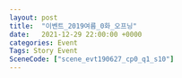 ```yaml
---
layout: post
title:  "이벤트_2019여름_0화_오프닝"
date:   2021-12-29 22:00:00 +0000
categories: Event
Tags: Story Event
SceneCode: ["scene_evt190627_cp0_q1_s10"]
---
```

